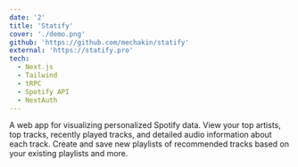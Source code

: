 ```yaml
---
date: '2'
title: 'Statify'
cover: './demo.png'
github: 'https://github.com/mechakin/statify'
external: 'https://statify.pro'
tech:
  - Next.js
  - Tailwind
  - tRPC
  - Spotify API
  - NextAuth
---
```


A web app for visualizing personalized Spotify data. View your top artists, top tracks, recently played tracks, and detailed audio information about each track. Create and save new playlists of recommended tracks based on your existing playlists and more.
